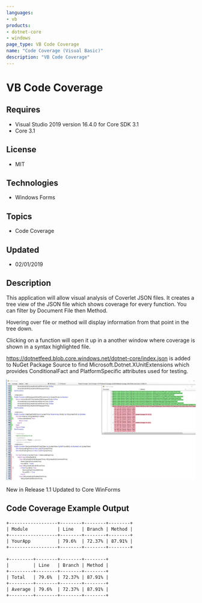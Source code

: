 ```yaml
---
languages:
- vb
products:
- dotnet-core
- windows
page_type: VB Code Coverage
name: "Code Coverage (Visual Basic)"
description: "VB Code Coverage"
---
```

# VB Code Coverage

## Requires

- Visual Studio 2019 version 16.4.0 for Core SDK 3.1
 - Core 3.1

## License
- MIT

## Technologies
  - Windows Forms

## Topics
- Code Coverage

## Updated
- 02/01/2019

## Description
This application will allow visual analysis of Coverlet JSON files. It creates a tree view of the JSON file which shows coverage for every function. You can filter by Document File then Method.

Hovering over file or method will display information from that point in the tree down.

Clicking on a function will open it up in a another window where coverage is shown in a syntax highlighted file.

https://dotnetfeed.blob.core.windows.net/dotnet-core/index.json is added to NuGet Package Source to find
Microsoft.Dotnet.XUnitExtensions which provides ConditionalFact and PlatformSpecific attributes used for testing.

![Code Coverage Demo Image](CodeCoverageDemo.jpg)

New in Release 1.1
Updated to Core WinForms

## Code Coverage Example Output
```
+------------------+--------+--------+--------+
| Module           | Line   | Branch | Method |
+------------------+--------+--------+--------+
| YourApp          | 79.6%  | 72.37% | 87.91% |
+------------------+--------+--------+--------+

+---------+--------+--------+--------+
|         | Line   | Branch | Method |
+---------+--------+--------+--------+
| Total   | 79.6%  | 72.37% | 87.91% |
+---------+--------+--------+--------+
| Average | 79.6%  | 72.37% | 87.91% |
+---------+--------+--------+--------+
```
